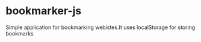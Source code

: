 # bookmarker-js
Simple application for bookmarking webistes.It uses localStorage for storing bookmarks  
